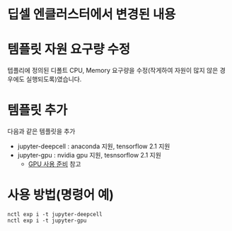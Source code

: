 # 딥셀 엔클러스터에서 변경된 내용

# 템플릿 자원 요구량 수정
텝플리에 정의된 디폴트 CPU, Memory 요구량을 수정(작게하여 자원이 많지 않은 경우에도 실행되도록)였습니다.

# 템플릿 추가
다음과 같은 템플릿을 추가
* jupyter-deepcell : anaconda 지원, tensorflow 2.1 지원  
* jupyter-gpu : nvidia gpu 지원, tesnsorflow 2.1 지원
  - [GPU 사용 준비](docs/ncluster/GPU-nvidia.md) 참고

# 사용 방법(명령어 예)
~~~
nctl exp i -t jupyter-deepcell
nctl exp i -t jupyter-gpu
~~~
